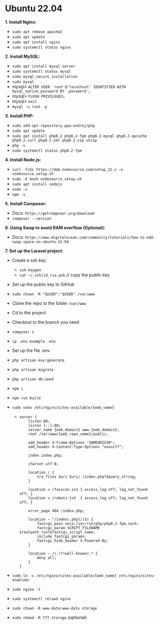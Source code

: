 # Ubuntu 22.04

**1. Install Nginx:**
- `sudo apt remove apache2`
- `sudo apt update`
- `sudo apt install nginx`
- `sudo systemctl status nginx`

**2. Install MySQL:**
- `sudo apt install mysql-server`
- `sudo systemctl status mysql`
- `sudo mysql_secure_installation`
- `sudo mysql`
- mysql> `ALTER USER 'root'@'localhost' IDENTIFIED WITH mysql_native_password BY 'password';`
- mysql> `FLUSH PRIVILEGES;`
- mysql> `exit`
- `mysql -u root -p`

**3. Install PHP:**
- `sudo add-apt-repository ppa:ondrej/php`
- `sudo apt update`
- `sudo apt install php8.2 php8.2-fpm php8.2-mysql php8.2-opcache php8.2-curl php8.2-xml php8.2-zip unzip`
- `php -v`
- `sudo systemctl status php8.2-fpm`

**4. Install Node.js:**
- `curl -fsSL https://deb.nodesource.com/setup_22.x -o nodesource_setup.sh`
- `sudo -E bash nodesource_setup.sh`
- `sudo apt install nodejs`
- `node -v`
- `npm -v`

**5. Install Composer:**
- Docs: `https://getcomposer.org/download`
- `composer --version`

**6. Using Swap to avoid RAM overflow (Optional):**
- Docs: `https://www.digitalocean.com/community/tutorials/how-to-add-swap-space-on-ubuntu-22-04`

**7. Set up the Laravel project:**
- Create a ssh key:
  - `ssh-keygen`
  - `cat ~/.ssh/id_rsa.pub` // copy the public key
- Set up the public key to GitHub
- `sudo chown -R "$USER":"$USER" /var/www`
- Clone the repo to the folder `/var/www`
- Cd to the project
- Checkout to the branch you need
- `composer i`
- `cp .env.example .env`
- Set up the file .env
- `php artisan key:generate`
- `php artisan migrate`
- `php artisan db:seed`
- `npm i`
- `npm run build`
- `sudo nano /etc/nginx/sites-available/{web_name}`
  
  - ```
    server {
        listen 80;
        listen [::]:80;
        server_name {web_domain} www.{web_domain};
        root /var/www/{web_repo_name}/public;
    
        add_header X-Frame-Options "SAMEORIGIN";
        add_header X-Content-Type-Options "nosniff";
    
        index index.php;
    
        charset utf-8;
    
        location / {
            try_files $uri $uri/ /index.php?$query_string;
        }
    
        location = /favicon.ico { access_log off; log_not_found off; }
        location = /robots.txt  { access_log off; log_not_found off; }
    
        error_page 404 /index.php;
    
        location ~ ^/index\.php(/|$) {
            fastcgi_pass unix:/var/run/php/php8.2-fpm.sock;
            fastcgi_param SCRIPT_FILENAME $realpath_root$fastcgi_script_name;
            include fastcgi_params;
            fastcgi_hide_header X-Powered-By;
        }
    
        location ~ /\.(?!well-known).* {
            deny all;
        }
    }
    ```
- `sudo ln -s /etc/nginx/sites-available/{web_name} /etc/nginx/sites-enabled/`
- `sudo nginx -t`
- `sudo systemctl reload nginx`
- `sudo chown -R www-data:www-data storage`
- `sudo chmod -R 777 storage` (optional)
